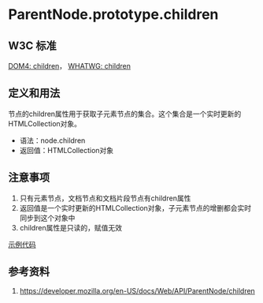 # ParentNode.prototype.children

## W3C 标准
[DOM4: children](https://www.w3.org/TR/dom/#dom-parentnode-children)，
[WHATWG: children](https://dom.spec.whatwg.org/#dom-parentnode-children)

## 定义和用法
节点的children属性用于获取子元素节点的集合。这个集合是一个实时更新的HTMLCollection对象。

- 语法：node.children
- 返回值：HTMLCollection对象


## 注意事项
1. 只有元素节点，文档节点和文档片段节点有children属性
2. 返回值是一个实时更新的HTMLCollection对象，子元素节点的增删都会实时同步到这个对象中
3. children属性是只读的，赋值无效

[示例代码](./children.html)

## 参考资料
1. https://developer.mozilla.org/en-US/docs/Web/API/ParentNode/children